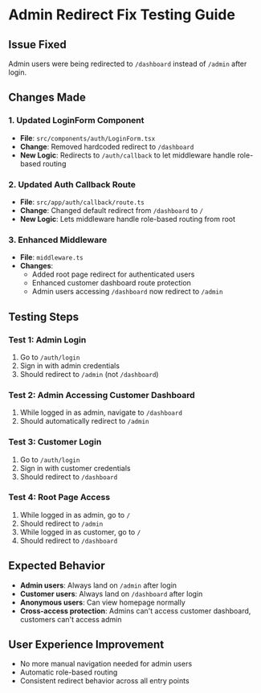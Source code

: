 # Admin Redirect Fix Testing Guide

## Issue Fixed
Admin users were being redirected to `/dashboard` instead of `/admin` after login.

## Changes Made

### 1. Updated LoginForm Component
- **File**: `src/components/auth/LoginForm.tsx`
- **Change**: Removed hardcoded redirect to `/dashboard`
- **New Logic**: Redirects to `/auth/callback` to let middleware handle role-based routing

### 2. Updated Auth Callback Route
- **File**: `src/app/auth/callback/route.ts`
- **Change**: Changed default redirect from `/dashboard` to `/`
- **New Logic**: Lets middleware handle role-based routing from root

### 3. Enhanced Middleware
- **File**: `middleware.ts`
- **Changes**:
  - Added root page redirect for authenticated users
  - Enhanced customer dashboard route protection
  - Admin users accessing `/dashboard` now redirect to `/admin`

## Testing Steps

### Test 1: Admin Login
1. Go to `/auth/login`
2. Sign in with admin credentials
3. Should redirect to `/admin` (not `/dashboard`)

### Test 2: Admin Accessing Customer Dashboard
1. While logged in as admin, navigate to `/dashboard`
2. Should automatically redirect to `/admin`

### Test 3: Customer Login
1. Go to `/auth/login`
2. Sign in with customer credentials
3. Should redirect to `/dashboard`

### Test 4: Root Page Access
1. While logged in as admin, go to `/`
2. Should redirect to `/admin`
3. While logged in as customer, go to `/`
4. Should redirect to `/dashboard`

## Expected Behavior
- **Admin users**: Always land on `/admin` after login
- **Customer users**: Always land on `/dashboard` after login
- **Anonymous users**: Can view homepage normally
- **Cross-access protection**: Admins can't access customer dashboard, customers can't access admin

## User Experience Improvement
- No more manual navigation needed for admin users
- Automatic role-based routing
- Consistent redirect behavior across all entry points